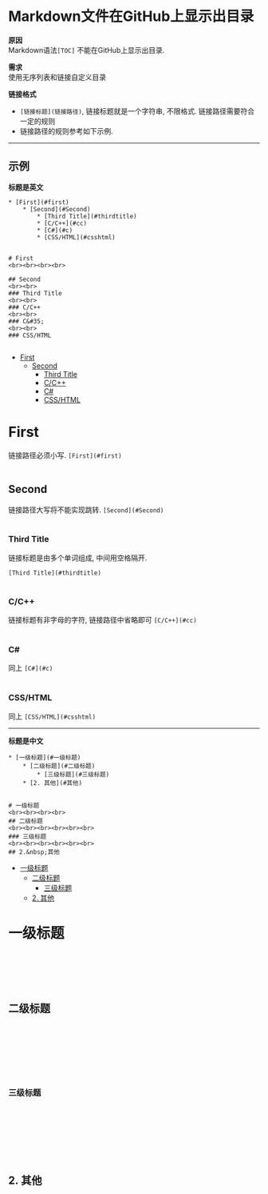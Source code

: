 # Markdown文件在GitHub上显示出目录

**原因** <br>	
Markdown语法`[TOC]` 不能在GitHub上显示出目录.

**需求** <br>
使用无序列表和链接自定义目录

**链接格式** <br>

* `[链接标题](链接路径)`, 链接标题就是一个字符串, 不限格式. 链接路径需要符合一定的规则
* 链接路径的规则参考如下示例.


-----

## 示例

**标题是英文**

```
* [First](#first) 
	* [Second](#Second) 
		* [Third Title](#thirdtitle)
		* [C/C++](#cc)
		* [C#](#c)
		* [CSS/HTML](#csshtml)


# First 
<br><br><br><br>

## Second
<br><br>
### Third Title
<br><br>
### C/C++
<br><br>
### C&#35;
<br><br>
### CSS/HTML


```

* [First](#first)
	* [Second](#Second) 
		* [Third Title](#thirdtitle)
		* [C/C++](#cc)
		* [C#](#c)
		* [CSS/HTML](#csshtml)


# First 

链接路径必须小写.
`[First](#first)` 
<br><br>

## Second
链接路径大写将不能实现跳转.
`[Second](#Second) `
<br><br>
### Third&nbsp;Title
链接标题是由多个单词组成, 中间用空格隔开.

`[Third Title](#thirdtitle)`
<br><br>
### C/C++
链接标题有非字母的字符, 链接路径中省略即可
`[C/C++](#cc)`
<br><br>
### C&#35;
同上
`[C#](#c)`
<br><br>
### CSS/HTML
同上
`[CSS/HTML](#csshtml)`





----


**标题是中文**
```
* [一级标题](#一级标题)
	* [二级标题](#二级标题)
		* [三级标题](#三级标题) 
	* [2. 其他](#其他) 


# 一级标题
<br><br><br><br>
## 二级标题
<br><br><br><br><br><br>
### 三级标题
<br><br><br><br><br><br>
## 2.&nbsp;其他

```

* [一级标题](#一级标题)
	* [二级标题](#二级标题)
		* [三级标题](#三级标题) 
	* [2. 其他](#其他)
	
# 一级标题
<br><br><br><br>
## 二级标题
<br><br><br><br><br><br>

### 三级标题
<br><br><br><br><br><br>
## 2.&nbsp;其他










